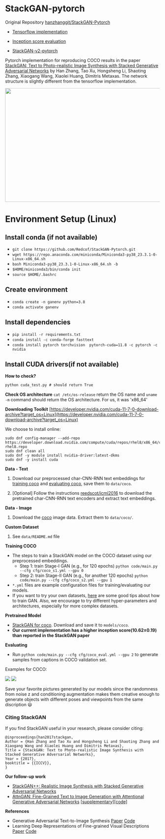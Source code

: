 # StackGAN-pytorch

Original Repository [hanzhanggit/StackGAN-Pytorch](https://github.com/hanzhanggit/StackGAN-Pytorch)

- [Tensorflow implementation](https://github.com/hanzhanggit/StackGAN)

- [Inception score evaluation](https://github.com/hanzhanggit/StackGAN-inception-model)

- [StackGAN-v2-pytorch](https://github.com/hanzhanggit/StackGAN-v2)

Pytorch implementation for reproducing COCO results in the
paper [StackGAN: Text to Photo-realistic Image Synthesis with Stacked Generative Adversarial Networks](https://arxiv.org/pdf/1612.03242v2.pdf)
by Han Zhang, Tao Xu, Hongsheng Li, Shaoting Zhang, Xiaogang Wang, Xiaolei Huang, Dimitris Metaxas. The network
structure is slightly different from the tensorflow implementation.

<img src="examples/framework.jpg" width="850px" height="370px"/>

# Environment Setup (Linux)

## Install conda (if not available)

- `git clone https://github.com/Redcof/StackGAN-Pytorch.git`
- `wget https://repo.anaconda.com/miniconda/Miniconda3-py38_23.3.1-0-Linux-x86_64.sh`
- `bash Miniconda3-py38_23.3.1-0-Linux-x86_64.sh -b`
- `$HOME/miniconda3/bin/conda init`
- `source $HOME/.bashrc`

## Create environment

- `conda create -n ganenv python=3.8`
- `conda activate ganenv`

## Install dependencies

- `pip install -r requirements.txt`
- `conda install -c conda-forge fasttext`
- `conda install pytorch torchvision  pytorch-cuda=11.8 -c pytorch -c nvidia`

## Install CUDA drivers(if not available)

**How to check?**

```cmd
python cuda_test.py # should return True
```

**Check OS architecture**
`cat /etc/os-release` return the OS name and `uname -m` command should return the OS architecture. For us, it was 'x86_64'

**Downloading Toolkit**
[https://developer.nvidia.com/cuda-11-7-0-download-archive?target_os=Linux](https://developer.nvidia.com/cuda-11-7-0-download-archive?target_os=Linux)

We choose to install online:
```commandline
sudo dnf config-manager --add-repo https://developer.download.nvidia.com/compute/cuda/repos/rhel8/x86_64/cuda-rhel8.repo
sudo dnf clean all
sudo dnf -y module install nvidia-driver:latest-dkms
sudo dnf -y install cuda
```

**Data - Text**

1. Download our preprocessed char-CNN-RNN text embeddings
   for [training coco](https://drive.google.com/open?id=0B3y_msrWZaXLQXVzOENCY2E3TlU)
   and  [evaluating coco](https://drive.google.com/open?id=0B3y_msrWZaXLeEs5MTg0RC1fa0U), save them to `data/coco`.

2. [Optional] Follow the instructions [reedscot/icml2016](https://github.com/reedscot/icml2016) to download the
   pretrained char-CNN-RNN text encoders and extract text embeddings.

**Data - Image**

1. Download the [coco](http://cocodataset.org/#download) image data. Extract them to `data/coco/`.

**Custom Dataset**

1. See `data/README.md` file

**Training COCO**

- The steps to train a StackGAN model on the COCO dataset using our preprocessed embeddings.
    - Step 1: train Stage-I GAN (e.g., for 120 epochs) `python code/main.py --cfg cfg/coco_s1.yml --gpu 0`
    - Step 2: train Stage-II GAN (e.g., for another 120 epochs) `python code/main.py --cfg cfg/coco_s2.yml --gpu 1`
- `*.yml` files are example configuration files for training/evaluating our models.
- If you want to try your own datasets, [here](https://github.com/soumith/ganhacks) are some good tips about how to
  train GAN. Also, we encourage to try different hyper-parameters and architectures, especially for more complex
  datasets.

**Pretrained Model**

- [StackGAN for coco](https://drive.google.com/open?id=0B3y_msrWZaXLYjNra2ZSSmtVQlE). Download and save it
  to `models/coco`.
- **Our current implementation has a higher inception score(10.62±0.19) than reported in the StackGAN paper**

**Evaluating**

- Run `python code/main.py --cfg cfg/coco_eval.yml --gpu 2` to generate samples from captions in COCO validation set.

Examples for COCO:

![](examples/coco_2.png)
![](examples/coco_3.png)

Save your favorite pictures generated by our models since the randomness from noise z and conditioning augmentation
makes them creative enough to generate objects with different poses and viewpoints from the same discription :smiley:

### Citing StackGAN

If you find StackGAN useful in your research, please consider citing:

```
@inproceedings{han2017stackgan,
Author = {Han Zhang and Tao Xu and Hongsheng Li and Shaoting Zhang and Xiaogang Wang and Xiaolei Huang and Dimitris Metaxas},
Title = {StackGAN: Text to Photo-realistic Image Synthesis with Stacked Generative Adversarial Networks},
Year = {2017},
booktitle = {{ICCV}},
}
```

**Our follow-up work**

- [StackGAN++: Realistic Image Synthesis with Stacked Generative Adversarial Networks](https://arxiv.org/abs/1710.10916)
- [AttnGAN: Fine-Grained Text to Image Generation with Attentional Generative Adversarial Networks](https://arxiv.org/abs/1711.10485) [[supplementary]](https://1drv.ms/b/s!Aj4exx_cRA4ghK5-kUG-EqH7hgknUA)[[code]](https://github.com/taoxugit/AttnGAN)

**References**

- Generative Adversarial Text-to-Image
  Synthesis [Paper](https://arxiv.org/abs/1605.05396) [Code](https://github.com/reedscot/icml2016)
- Learning Deep Representations of Fine-grained Visual
  Descriptions [Paper](https://arxiv.org/abs/1605.05395) [Code](https://github.com/reedscot/cvpr2016)
